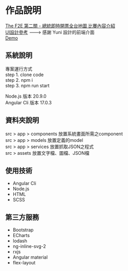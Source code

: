 # 作品說明

[The F2E 第二關 - 總統即時開票全台地圖 比賽內容介紹](https://chalk-freedom-ec6.notion.site/814fe6ddc85f47b2964aceec422ad4cb)  
[UI設計參考](https://www.figma.com/file/Caoi6yMxwbeKMneS5tsCt6/%E9%96%8B%E7%A5%A8%E5%9C%B0%E5%9C%96?type=design&node-id=66%3A3043&mode=design&t=5N4mw68gAfagODaM-1) ---> 感謝 Yuni 設計的前端介面     
[Demo](https://letitea.github.io/invoicing-system/)

## 系統說明

專案運行方式  
step 1. clone code  
step 2. npm i  
step 3. npm run start  

Node.js 版本 20.9.0  
Angular Cli 版本 17.0.3

## 資料夾說明
src > app > components 放置系統畫面所需之component  
src > app > models 放置定義的model  
src > app > services 放置抓取JSON之程式  
src > assets 放置文字檔、圖檔、JSON檔  

## 使用技術

* Angular Cli
* Node.js
* HTML
* SCSS

## 第三方服務

* Bootstrap
* ECharts
* lodash
* ng-inline-svg-2
* rxjs
* Angular material
* flex-layout
